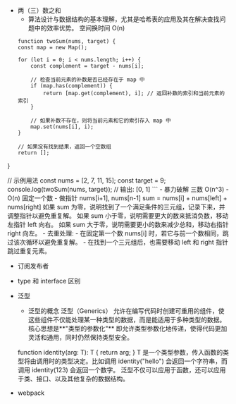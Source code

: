 - 两（三）数之和
    - 算法设计与数据结构的基本理解，尤其是哈希表的应用及其在解决查找问题中的效率优势。
        空间换时间   O(n)
    ```
    function twoSum(nums, target) {
    const map = new Map();

    for (let i = 0; i < nums.length; i++) {
        const complement = target - nums[i];

        // 检查当前元素的补数是否已经存在于 map 中
        if (map.has(complement)) {
            return [map.get(complement), i]; // 返回补数的索引和当前元素的索引
        }

        // 如果补数不存在，则将当前元素和它的索引存入 map 中
        map.set(nums[i], i);
    }

    // 如果没有找到结果，返回一个空数组
    return [];
}

// 示例用法
const nums = [2, 7, 11, 15];
const target = 9;
console.log(twoSum(nums, target)); // 输出: [0, 1]
    ```
    - 暴力破解  三数  O(n^3)
        - O(n) 固定一个数
        - 做指针  nums[i+1], nums[n-1]
            sum = nums[i] + nums[left] + nums[right]
            如果 sum 为零，说明找到了一个满足条件的三元组，记录下来，并调整指针以避免重复解。
            如果 sum 小于零，说明需要更大的数来抵消负数，移动左指针 left 向右。
            如果 sum 大于零，说明需要更小的数来减少总和，移动右指针 right 向左。
        - 去重处理:
            - 在固定第一个数 nums[i] 时，若它与前一个数相同，跳过该次循环以避免重复解。
            - 在找到一个三元组后，也需要移动 left 和 right 指针跳过重复元素。

- 订阅发布者
- type 和 interface 区别
- 泛型
    - 泛型的概念
    泛型（Generics） 允许在编写代码时创建可重用的组件，使这些组件不仅能处理某一种类型的数据，而是能适用于多种类型的数据。
    核心思想是**"类型的参数化"** 即允许类型参数化地传递，使得代码更加灵活和通用，同时仍然保持类型安全。

    function identity<T>(arg: T): T {
        return arg;
    }
    T 是一个类型参数，传入函数的类型将由调用时的类型决定。比如调用 identity<string>("hello") 会返回一个字符串，而调用 identity<number>(123) 会返回一个数字。
    泛型不仅可以应用于函数，还可以应用于类、接口、以及其他复杂的数据结构。
- webpack  
    
